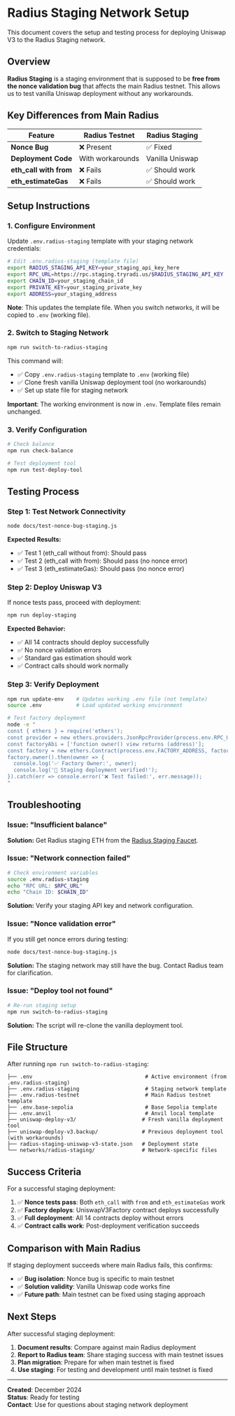 # Radius Staging Network Setup

This document covers the setup and testing process for deploying Uniswap V3 to the Radius Staging network.

## Overview

**Radius Staging** is a staging environment that is supposed to be **free from the nonce validation bug** that affects the main Radius testnet. This allows us to test vanilla Uniswap deployment without any workarounds.

## Key Differences from Main Radius

| Feature                | Radius Testnet   | Radius Staging  |
| ---------------------- | ---------------- | --------------- |
| **Nonce Bug**          | ❌ Present       | ✅ Fixed        |
| **Deployment Code**    | With workarounds | Vanilla Uniswap |
| **eth_call with from** | ❌ Fails         | ✅ Should work  |
| **eth_estimateGas**    | ❌ Fails         | ✅ Should work  |

## Setup Instructions

### 1. Configure Environment

Update `.env.radius-staging` template with your staging network credentials:

```bash
# Edit .env.radius-staging (template file)
export RADIUS_STAGING_API_KEY=your_staging_api_key_here
export RPC_URL=https://rpc.staging.tryradi.us/$RADIUS_STAGING_API_KEY
export CHAIN_ID=your_staging_chain_id
export PRIVATE_KEY=your_staging_private_key
export ADDRESS=your_staging_address
```

**Note**: This updates the template file. When you switch networks, it will be copied to `.env` (working file).

### 2. Switch to Staging Network

```bash
npm run switch-to-radius-staging
```

This command will:

- ✅ Copy `.env.radius-staging` template to `.env` (working file)
- ✅ Clone fresh vanilla Uniswap deployment tool (no workarounds)
- ✅ Set up state file for staging network

**Important**: The working environment is now in `.env`. Template files remain unchanged.

### 3. Verify Configuration

```bash
# Check balance
npm run check-balance

# Test deployment tool
npm run test-deploy-tool
```

## Testing Process

### Step 1: Test Network Connectivity

```bash
node docs/test-nonce-bug-staging.js
```

**Expected Results:**

- ✅ Test 1 (eth_call without from): Should pass
- ✅ Test 2 (eth_call with from): Should pass (no nonce error)
- ✅ Test 3 (eth_estimateGas): Should pass (no nonce error)

### Step 2: Deploy Uniswap V3

If nonce tests pass, proceed with deployment:

```bash
npm run deploy-staging
```

**Expected Behavior:**

- ✅ All 14 contracts should deploy successfully
- ✅ No nonce validation errors
- ✅ Standard gas estimation should work
- ✅ Contract calls should work normally

### Step 3: Verify Deployment

```bash
npm run update-env    # Updates working .env file (not template)
source .env           # Load updated working environment

# Test factory deployment
node -e "
const { ethers } = require('ethers');
const provider = new ethers.providers.JsonRpcProvider(process.env.RPC_URL);
const factoryAbi = ['function owner() view returns (address)'];
const factory = new ethers.Contract(process.env.FACTORY_ADDRESS, factoryAbi, provider);
factory.owner().then(owner => {
  console.log('✅ Factory Owner:', owner);
  console.log('🎉 Staging deployment verified!');
}).catch(err => console.error('❌ Test failed:', err.message));
"
```

## Troubleshooting

### Issue: "Insufficient balance"

**Solution:** Get Radius staging ETH from the [Radius Staging Faucet](https://stg.tryradi.us/dashboard/faucet).

### Issue: "Network connection failed"

```bash
# Check environment variables
source .env.radius-staging
echo "RPC URL: $RPC_URL"
echo "Chain ID: $CHAIN_ID"
```

**Solution:** Verify your staging API key and network configuration.

### Issue: "Nonce validation error"

If you still get nonce errors during testing:

```bash
node docs/test-nonce-bug-staging.js
```

**Solution:** The staging network may still have the bug. Contact Radius team for clarification.

### Issue: "Deploy tool not found"

```bash
# Re-run staging setup
npm run switch-to-radius-staging
```

**Solution:** The script will re-clone the vanilla deployment tool.

## File Structure

After running `npm run switch-to-radius-staging`:

```
├── .env                                    # Active environment (from .env.radius-staging)
├── .env.radius-staging                     # Staging network template
├── .env.radius-testnet                     # Main Radius testnet template
├── .env.base-sepolia                       # Base Sepolia template
├── .env.anvil                              # Anvil local template
├── uniswap-deploy-v3/                     # Fresh vanilla deployment tool
├── uniswap-deploy-v3.backup/              # Previous deployment tool (with workarounds)
├── radius-staging-uniswap-v3-state.json   # Deployment state
└── networks/radius-staging/               # Network-specific files
```

## Success Criteria

For a successful staging deployment:

1. ✅ **Nonce tests pass**: Both `eth_call` with `from` and `eth_estimateGas` work
2. ✅ **Factory deploys**: UniswapV3Factory contract deploys successfully
3. ✅ **Full deployment**: All 14 contracts deploy without errors
4. ✅ **Contract calls work**: Post-deployment verification succeeds

## Comparison with Main Radius

If staging deployment succeeds where main Radius fails, this confirms:

- ✅ **Bug isolation**: Nonce bug is specific to main testnet
- ✅ **Solution validity**: Vanilla Uniswap code works fine
- ✅ **Future path**: Main testnet can be fixed using staging approach

## Next Steps

After successful staging deployment:

1. **Document results**: Compare against main Radius deployment
2. **Report to Radius team**: Share staging success with main testnet issues
3. **Plan migration**: Prepare for when main testnet is fixed
4. **Use staging**: For testing and development until main testnet is fixed

---

**Created**: December 2024  
**Status**: Ready for testing  
**Contact**: Use for questions about staging network deployment
